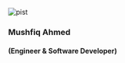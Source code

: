 ![pist](https://user-images.githubusercontent.com/53420663/122279689-f5c44980-cf05-11eb-9347-adcb06abd743.png)
### Mushfiq Ahmed 
#### (Engineer & Software Developer)

